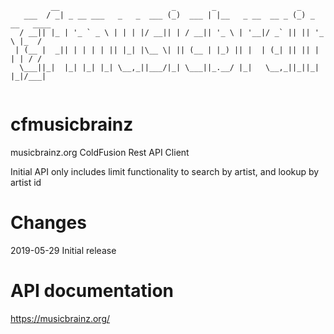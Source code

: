 ```
         __                         _        _                  _             
   ___  / _| _ __ ___   _   _  ___ (_)  ___ | |__   _ __  __ _ (_) _ __   ____
  / __|| |_ | '_ ` _ \ | | | |/ __|| | / __|| '_ \ | '__|/ _` || || '_ \ |_  /
 | (__ |  _|| | | | | || |_| |\__ \| || (__ | |_) || |  | (_| || || | | | / / 
  \___||_|  |_| |_| |_| \__,_||___/|_| \___||_.__/ |_|   \__,_||_||_| |_|/___|
                                                                              
```
# cfmusicbrainz
musicbrainz.org ColdFusion Rest API Client

Initial API only includes limit functionality to search by artist, and lookup by artist id

# Changes
2019-05-29 Initial release

# API documentation
https://musicbrainz.org/

